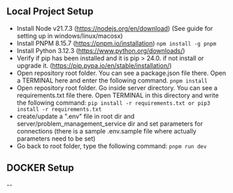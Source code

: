 ## Local Project Setup

- Install Node v21.7.3 (https://nodejs.org/en/download) (See guide for setting up in windows/linux/macosx)
- Install PNPM 8.15.7 (https://pnpm.io/installation) `npm install -g pnpm`
- Install Python 3.12.3 (https://www.python.org/downloads/)
- Verify if pip has been installed and it is pip > 24.0. if not install or upgrade it. (https://pip.pypa.io/en/stable/installation/)
- Open repository root folder. You can see a package.json file there. Open a TERMINAL here and enter the following command. `pnpm install`
- Open repository root folder. Go inside server directory. You can see a requirements.txt file there. Open TERMINAL in this directory and write the following command: `pip install -r requirements.txt or pip3 install -r requirements.txt`
- create/update a ".env" file in root dir and server/problem_management_service dir and set parameters for connections
  (there is a sample .env.sample file where actually parameters need to be set)
- Go back to root folder, type the following command: `pnpm run dev`

## DOCKER Setup

-- 


